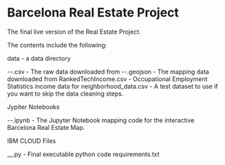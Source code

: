 
# Barcelona Real Estate Project

The final live version of the Real Estate Project.

The contents include the following:

data - a data directory

--.csv - The raw data downloaded from --.geojson - The mapping data downloaded from RankedTechIncome.csv - Occupational Employment Statistics income data for neighborhood_data.csv - A test dataset to use if you want to skip the data cleaning steps.

Jypiter Notebooks

--.ipynb - The Jupyter Notebook mapping code for the interactive Barcelona Real Estate Map.

IBM CLOUD Files

__.py - Final executable python code requirements.txt
